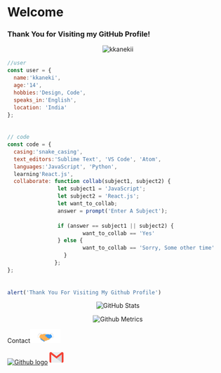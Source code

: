 # Welcome
### Thank You for Visiting my GitHub Profile!
<p align="center"> <img src="https://komarev.com/ghpvc/?username=kkanekii" alt="kkanekii"/> </p>

```js
//user
const user = {
  name:'kkaneki',
  age:'14',
  hobbies:'Design, Code',
  speaks_in:'English',
  location: 'India'
};


// code 
const code = {
  casing:'snake_casing',
  text_editors:'Sublime Text', 'VS Code', 'Atom',
  languages:'JavaScript', 'Python',
  learning'React.js', 
  collaborate: function collab(subject1, subject2) {
                let subject1 = 'JavaScript';
                let subject2 = 'React.js';
                let want_to_collab;
                answer = prompt('Enter A Subject');
     
                if (answer == subject1 || subject2) {
                        want_to_collab == 'Yes'
                } else {
                        want_to_collab == 'Sorry, Some other time'
                  }       
               };
};


alert('Thank You For Visiting My Github Profile')
```



 <p align="center"><img alt="GitHub Stats" src="https://github-readme-stats.vercel.app/api?username=kkanekii&show_icons=true&title_color=fff&icon_color=82d4f7&text_color=d1dae3&bg_color=090909"> </p>

<p align="center">

<img src="https://metrics.lecoq.io/kkanekii" alt="Github Metrics">
</p>
Contact<img src="/Handshake.gif" height="32px">
</h2>

 [<img src="https://cdn.svgporn.com/logos/github-icon.svg" alt="Github logo" width="34">](https://github.com/kkanekii) [<img src="/Gmail.svg" alt="Gmail logo" height="32">](mailto:jksheth46@gmail.com) 



<br>

<div align="center">


</div>

<br>
